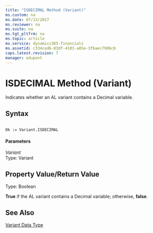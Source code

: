 ```yaml
---
title: "ISDECIMAL Method (Variant)"
ms.custom: na
ms.date: 07/13/2017
ms.reviewer: na
ms.suite: na
ms.tgt_pltfrm: na
ms.topic: article
ms.service: dynamics365-financials
ms.assetid: c334ced6-03df-4103-a05e-3f6aec7906c6
caps.latest.revision: 7
manager: edupont
---
```


 

# ISDECIMAL Method (Variant)
Indicates whether an AL variant contains a Decimal variable.  
  
## Syntax  
  
```  
  
Ok := Variant.ISDECIMAL  
```  
  
#### Parameters  
 *Variant*  
 Type: Variant  
  
## Property Value/Return Value  
 Type: Boolean  
  
 **True** if the AL variant contains a Decimal variable; otherwise, **false**.  
  
## See Also  
 [Variant Data Type](../datatypes/devenv-variant-data-type.md)